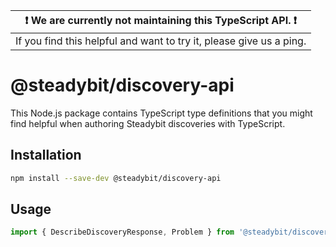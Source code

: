 | :exclamation:  We are currently not maintaining this TypeScript API. :exclamation: |
|------------------------------------------------------------------------------------|
| If you find this helpful and want to try it, please give us a ping.                |

# @steadybit/discovery-api

This Node.js package contains TypeScript type definitions that you might
find helpful when authoring Steadybit discoveries with TypeScript.

## Installation

```sh
npm install --save-dev @steadybit/discovery-api
```

## Usage

```typescript
import { DescribeDiscoveryResponse, Problem } from '@steadybit/discovery-api';
```